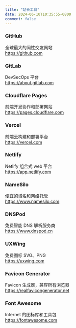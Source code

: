 ```yaml
---
title: "站长工具"
date: 2024-06-10T10:35:55+0800
comment: false
---
```


### GitHub

全球最大的同性交友网站  
https://github.com  

### GitLab

DevSecOps 平台  
https://about.gitlab.com  


### Cloudflare Pages

前端开发协作和部署网站  
https://pages.cloudflare.com  

### Vercel

前端云构建和部署平台  
https://vercel.com  

### Netlify

Netlify 组合式 web 平台  
https://app.netlify.com  

### NameSilo

便宜的域名和网络托管  
https://www.namesilo.com  

### DNSPod

免费智能 DNS 解析服务商  
https://www.dnspod.cn  

### UXWing

免费图标 SVG、PNG  
https://uxwing.com  

### Favicon Generator

Favicon 生成器，兼容所有浏览器  
https://realfavicongenerator.net  

### Font Awesome

Internet 的图标库和工具包  
https://fontawesome.com  


